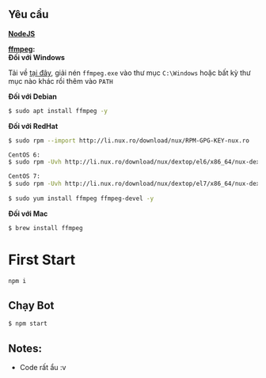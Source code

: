 
## Yêu cầu
**[NodeJS](https://nodejs.org/en/download/)**

**[ffmpeg](https://www.ffmpeg.org/download.html):**    
**Đối với Windows** 
    
Tải về [tại đây](https://ffmpeg.zeranoe.com/builds/), giải nén `ffmpeg.exe` vào thư mục `C:\Windows` hoặc bất kỳ thư mục nào khác rồi thêm vào `PATH`
    
**Đối với Debian**
    
```bash
$ sudo apt install ffmpeg -y
```

**Đối với RedHat**

```bash
$ sudo rpm --import http://li.nux.ro/download/nux/RPM-GPG-KEY-nux.ro

CentOS 6: 
$ sudo rpm -Uvh http://li.nux.ro/download/nux/dextop/el6/x86_64/nux-dextop-release-0-2.el6.nux.noarch.rpm

CentOS 7: 
$ sudo rpm -Uvh http://li.nux.ro/download/nux/dextop/el7/x86_64/nux-dextop-release-0-5.el7.nux.noarch.rpm
    
$ sudo yum install ffmpeg ffmpeg-devel -y
```


**Đối với Mac**
```bash
$ brew install ffmpeg
```

# First Start
```bash
npm i
```

## Chạy Bot 
```bash
$ npm start
```
## Notes: 
  * Code rất ẩu :v   
